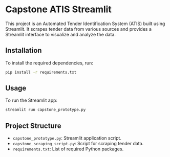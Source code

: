 # Capstone ATIS Streamlit

This project is an Automated Tender Identification System (ATIS) built using Streamlit. It scrapes tender data from various sources and provides a Streamlit interface to visualize and analyze the data.

## Installation

To install the required dependencies, run:
```bash
pip install -r requirements.txt
```

## Usage

To run the Streamlit app:
```bash
streamlit run capstone_prototype.py
```

## Project Structure

- `capstone_prototype.py`: Streamlit application script.
- `capstone_scraping_script.py`: Script for scraping tender data.
- `requirements.txt`: List of required Python packages.
